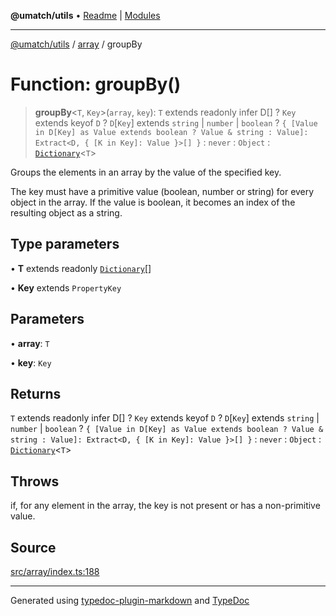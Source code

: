 **@umatch/utils** • [Readme](../../index.md) \| [Modules](../../modules.md)

***

[@umatch/utils](../../modules.md) / [array](../index.md) / groupBy

# Function: groupBy()

> **groupBy**\<`T`, `Key`\>(`array`, `key`): `T` extends readonly infer D[] ? `Key` extends keyof `D` ? `D`\[`Key`\] extends `string` \| `number` \| `boolean` ? `{ [Value in D[Key] as Value extends boolean ? Value & string : Value]: Extract<D, { [K in Key]: Value }>[] }` : `never` : `Object` : [`Dictionary`](../../index/type-aliases/Dictionary.md)\<`T`\>

Groups the elements in an array by the value of the specified key.

The key must have a primitive value (boolean, number or string)
for every object in the array. If the value is boolean, it becomes
an index of the resulting object as a string.

## Type parameters

• **T** extends readonly [`Dictionary`](../../index/type-aliases/Dictionary.md)[]

• **Key** extends `PropertyKey`

## Parameters

• **array**: `T`

• **key**: `Key`

## Returns

`T` extends readonly infer D[] ? `Key` extends keyof `D` ? `D`\[`Key`\] extends `string` \| `number` \| `boolean` ? `{ [Value in D[Key] as Value extends boolean ? Value & string : Value]: Extract<D, { [K in Key]: Value }>[] }` : `never` : `Object` : [`Dictionary`](../../index/type-aliases/Dictionary.md)\<`T`\>

## Throws

if, for any element in the array, the key is not present or has a non-primitive value.

## Source

[src/array/index.ts:188](https://github.com/umatch-oficial/utils/blob/6e00801/src/array/index.ts#L188)

***

Generated using [typedoc-plugin-markdown](https://www.npmjs.com/package/typedoc-plugin-markdown) and [TypeDoc](https://typedoc.org/)
